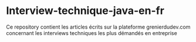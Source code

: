 # Interview-technique-java-en-fr
Ce repository contient les articles écrits sur la plateforme grenierdudev.com concernant les interviews techniques les plus démandés en entreprise
